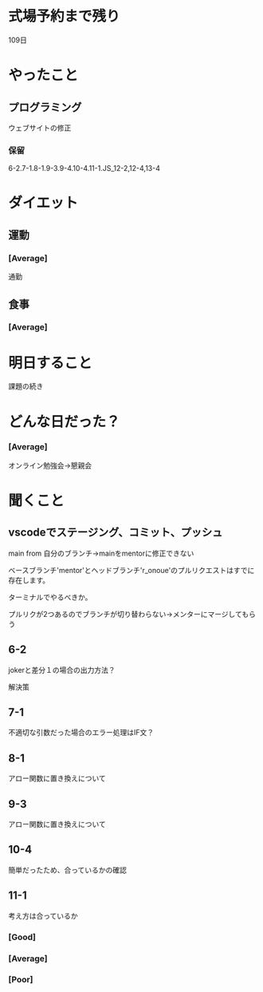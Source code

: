 # 式場予約まで残り

109日

# やったこと

## プログラミング

ウェブサイトの修正

### 保留
6-2.7-1.8-1.9-3.9-4.10-4.11-1.JS_12-2,12-4,13-4

# ダイエット

## 運動 

### [Average]

通勤

## 食事

### [Average]

# 明日すること

課題の続き

# どんな日だった？

### [Average]

オンライン勉強会→懇親会

# 聞くこと

## vscodeでステージング、コミット、プッシュ

main from 自分のブランチ→mainをmentorに修正できない

ベースブランチ'mentor'とヘッドブランチ'r_onoue'のプルリクエストはすでに存在します。

ターミナルでやるべきか。

プルリクが2つあるのでブランチが切り替わらない→メンターにマージしてもらう

## 6-2

jokerと差分１の場合の出力方法？

解決策

## 7-1

不適切な引数だった場合のエラー処理はIF文？


## 8-1

アロー関数に置き換えについて

## 9-3

アロー関数に置き換えについて


## 10-4

簡単だったため、合っているかの確認

## 11-1

考え方は合っているか

### [Good]
### [Average]
### [Poor]
